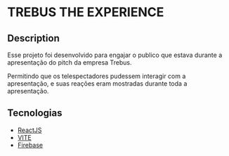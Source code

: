# TREBUS THE EXPERIENCE

## Description

Esse projeto foi desenvolvido para engajar o publico que estava durante a 
apresentação do pitch da empresa Trebus.

Permitindo que os telespectadores pudessem interagir com a apresentação, e suas
reações eram mostradas durante toda a apresentação.

## Tecnologias

- [ReactJS](https://reactjs.org/)
- [VITE](https://vitejs.dev/)
- [Firebase](https://firebase.google.com/)

